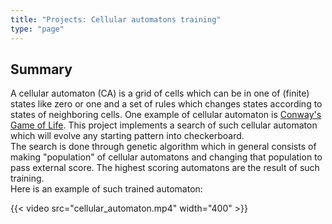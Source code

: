 ```yaml
---
title: "Projects: Cellular automatons training"
type: "page"
---
```


## Summary
A cellular automaton (CA) is a grid of cells which can be in one of (finite) states like zero or 
one and a set of rules which changes states according to states of neighboring cells. One 
example of cellular automaton is [Conway's Game of Life](https://playgameoflife.com/).
This project implements a search of such cellular automaton which will evolve any starting pattern into
checkerboard.\
The search is done through genetic algorithm which in general consists of making "population" of cellular
automatons and changing that population to pass external score. The highest scoring automatons are the
result of such training.\
Here is an example of such trained automaton: 

{{< video src="cellular_automaton.mp4" width="400" >}}



